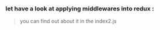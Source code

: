 ### let have a look at applying middlewares into redux :
> you can find out about it in the index2.js

